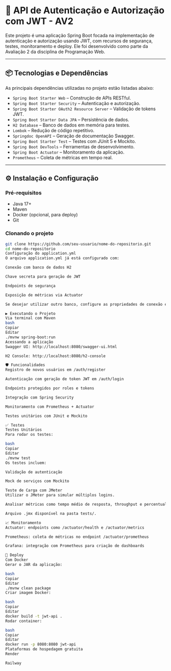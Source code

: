 # 🔐 API de Autenticação e Autorização com JWT - AV2

Este projeto é uma aplicação Spring Boot focada na implementação de autenticação e autorização usando JWT, com recursos de segurança, testes, monitoramento e deploy. Ele foi desenvolvido como parte da Avaliação 2 da disciplina de Programação Web.

---

## 📦 Tecnologias e Dependências

As principais dependências utilizadas no projeto estão listadas abaixo:

- `Spring Boot Starter Web` – Construção de APIs RESTful.
- `Spring Boot Starter Security` – Autenticação e autorização.
- `Spring Boot Starter OAuth2 Resource Server` – Validação de tokens JWT.
- `Spring Boot Starter Data JPA` – Persistência de dados.
- `H2 Database` – Banco de dados em memória para testes.
- `Lombok` – Redução de código repetitivo.
- `Springdoc OpenAPI` – Geração de documentação Swagger.
- `Spring Boot Starter Test` – Testes com JUnit 5 e Mockito.
- `Spring Boot DevTools` – Ferramentas de desenvolvimento.
- `Spring Boot Actuator` – Monitoramento da aplicação.
- `Prometheus` – Coleta de métricas em tempo real.

---

## ⚙️ Instalação e Configuração

### Pré-requisitos

- Java 17+
- Maven
- Docker (opcional, para deploy)
- Git

### Clonando o projeto

```bash
git clone https://github.com/seu-usuario/nome-do-repositorio.git
cd nome-do-repositorio
Configuração do application.yml
O arquivo application.yml já está configurado com:

Conexão com banco de dados H2

Chave secreta para geração de JWT

Endpoints de segurança

Exposição de métricas via Actuator

Se desejar utilizar outro banco, configure as propriedades de conexão em src/main/resources/application.yml.

▶️ Executando o Projeto
Via terminal com Maven
bash
Copiar
Editar
./mvnw spring-boot:run
Acessando a aplicação
Swagger UI: http://localhost:8080/swagger-ui.html

H2 Console: http://localhost:8080/h2-console

🛡️ Funcionalidades
Registro de novos usuários em /auth/register

Autenticação com geração de token JWT em /auth/login

Endpoints protegidos por roles e tokens

Integração com Spring Security

Monitoramento com Prometheus + Actuator

Testes unitários com JUnit e Mockito

✅ Testes
Testes Unitários
Para rodar os testes:

bash
Copiar
Editar
./mvnw test
Os testes incluem:

Validação de autenticação

Mock de serviços com Mockito

Teste de Carga com JMeter
Utilizar o JMeter para simular múltiplos logins.

Analisar métricas como tempo médio de resposta, throughput e percentual de erro.

Arquivo .jmx disponível na pasta tests/.

📈 Monitoramento
Actuator: endpoints como /actuator/health e /actuator/metrics

Prometheus: coleta de métricas no endpoint /actuator/prometheus

Grafana: integração com Prometheus para criação de dashboards

🚀 Deploy
Com Docker
Gerar o JAR da aplicação:

bash
Copiar
Editar
./mvnw clean package
Criar imagem Docker:

bash
Copiar
Editar
docker build -t jwt-api .
Rodar container:

bash
Copiar
Editar
docker run -p 8080:8080 jwt-api
Plataformas de hospedagem gratuita
Render

Railway

